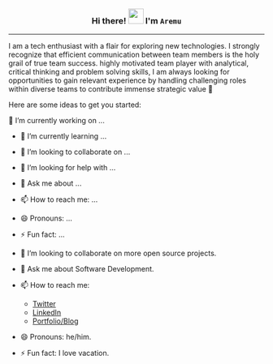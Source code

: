 <h3 align="center">  <span style:'color:green';> Hi there! <img src="https://raw.githubusercontent.com/MartinHeinz/MartinHeinz/master/wave.gif" width="30px">  </span>I'm <code>Aremu</code></h3>
<hr>

I am a tech enthusiast with a flair for exploring new technologies. I strongly recognize that efficient communication between team members is the holy grail of true team success. highly motivated team player with analytical, critical thinking and problem solving skills, I am always looking for opportunities to gain relevant experience by handling challenging roles within diverse teams to contribute immense strategic value 👋

<!--
**wastech/wastech** is a ✨ _special_ ✨ repository because its `README.md` (this file) appears on your GitHub profile.-->

Here are some ideas to get you started:

 🔭 I’m currently working on ...
- 🌱 I’m currently learning ...
- 👯 I’m looking to collaborate on ...
- 🤔 I’m looking for help with ...
- 💬 Ask me about ...
- 📫 How to reach me: ...
- 😄 Pronouns: ...
- ⚡ Fun fact: ...


- 👯 I’m looking to collaborate on more open source projects.
- 💬 Ask me about Software Development.
- 📫 How to reach me: 
  * [Twitter](https://twitter.com/olanetsoft "My Twitter")
  * [LinkedIn](https://www.linkedin.com/in/olubisi-idris-ayinde-05727b17a/ "My LinkedIn")
  * [Portfolio/Blog](https://idrisolubisi.com "My portfolio")
- 😄 Pronouns: he/him.
- ⚡ Fun fact: I love vacation.
<!--
